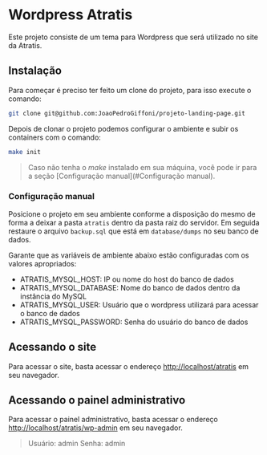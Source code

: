 # Wordpress Atratis

Este projeto consiste de um tema para Wordpress que será utilizado no site da Atratis.

## Instalação

Para começar é preciso ter feito um clone do projeto, para isso execute o comando:

```bash
git clone git@github.com:JoaoPedroGiffoni/projeto-landing-page.git
```

Depois de clonar o projeto podemos configurar o ambiente e subir os containers com o comando:

```bash
make init
```

> Caso não tenha o _make_ instalado em sua máquina, você pode ir para a
> seção [Configuração manual](#Configuração manual).

### Configuração manual

Posicione o projeto em seu ambiente conforme a disposição do mesmo de forma a deixar a pasta `atratis` dentro da pasta raiz
do servidor. Em seguida restaure o arquivo `backup.sql` que está em `database/dumps` no seu banco de dados.

Garante que as variáveis de ambiente abaixo estão configuradas com os valores apropriados:
- ATRATIS_MYSQL_HOST: IP ou nome do host do banco de dados
- ATRATIS_MYSQL_DATABASE: Nome do banco de dados dentro da instância do MySQL
- ATRATIS_MYSQL_USER: Usuário que o wordpress utilizará para acessar o banco de dados
- ATRATIS_MYSQL_PASSWORD: Senha do usuário do banco de dados

## Acessando o site

Para acessar o site, basta acessar o endereço [http://localhost/atratis](http://localhost/atratis) em seu navegador.

## Acessando o painel administrativo

Para acessar o painel administrativo, basta acessar o endereço
[http://localhost/atratis/wp-admin](http://localhost/atratis/wp-admin) em seu navegador.

> Usuário: admin
> Senha: admin
